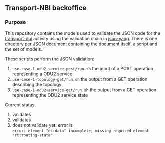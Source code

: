 ## Transport-NBI backoffice
### Purpose

This repository contains the models used to validate the JSON code
for the [transport-nbi](https://github.com/danielkinguk/transport-nbi.git) activity
using the validation chain in [json-yang](https://github.com/GianmarcoBruno/json-yang.git).
There is one directory per JSON document containing the document itself, a script and 
the set of models.

These scripts perform the JSON validation:
1. `use-case-1-odu2-service-post/run.sh` the input of a POST operation representing a ODU2 service
2. `use-case-1-topology-get/run.sh` the output from a GET operation describing the topology
3. `use-case-1-odu2-service-get/run.sh` the output from a GET operation representing the ODU2 service state

Current status:  
1. validates
2. validates
3. does not validate yet: error is  
    `error: element "nc:data" incomplete; missing required element "rt:routing-state"`

